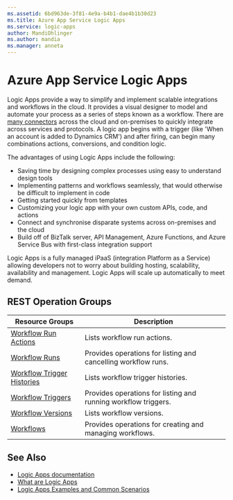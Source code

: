```yaml
---
ms.assetid: 6bd963de-3f81-4e9a-b4b1-dae4b1b30d23
ms.title: Azure App Service Logic Apps
ms.service: logic-apps
author: MandiOhlinger
ms.author: mandia
ms.manager: anneta
---
```



# Azure App Service Logic Apps

Logic Apps provide a way to simplify and implement scalable integrations and workflows in the cloud. It provides a visual designer to model and automate your process as a series of steps known as a workflow.  There are [many connectors](https://docs.microsoft.com/azure/connectors/apis-list) across the cloud and on-premises to quickly integrate across services and protocols.  A logic app begins with a trigger (like 'When an account is added to Dynamics CRM') and after firing, can begin many combinations actions, conversions, and condition logic.

The advantages of using Logic Apps include the following:  

- Saving time by designing complex processes using easy to understand design tools
- Implementing patterns and workflows seamlessly, that would otherwise be difficult to implement in code
- Getting started quickly from templates
- Customizing your logic app with your own custom APIs, code, and actions
- Connect and synchronise disparate systems across on-premises and the cloud
- Build off of BizTalk server, API Management, Azure Functions, and Azure Service Bus with first-class integration support

Logic Apps is a fully managed iPaaS (integration Platform as a Service) allowing developers not to worry about building hosting, scalability, availability and management.  Logic Apps will scale up automatically to meet demand.

## REST Operation Groups

| Resource Groups                                          | Description                                                    |
|----------------------------------------------------------|----------------------------------------------------------------|
| [Workflow Run Actions](./workflowrunactions)             | Lists workflow run actions.                                    |
| [Workflow Runs](./workflowruns)                          | Provides operations for listing and cancelling workflow runs.  |
| [Workflow Trigger Histories](./workflowtriggerhistories) | Lists workflow trigger histories.                              |
| [Workflow Triggers](./workflowtriggers)                  | Provides operations for listing and running workflow triggers. |
| [Workflow Versions](./workflowversions)                  | Lists workflow versions.                                       |
| [Workflows](./workflows)                                 | Provides operations for creating and managing workflows.       |


## See Also

- [Logic Apps documentation](https://azure.microsoft.com/documentation/services/logic-apps/)
- [What are Logic Apps](https://azure.microsoft.com/documentation/articles/app-service-logic-what-are-logic-apps/)
- [Logic Apps Examples and Common Scenarios](https://azure.microsoft.com/documentation/articles/app-service-logic-examples-and-scenarios/)

